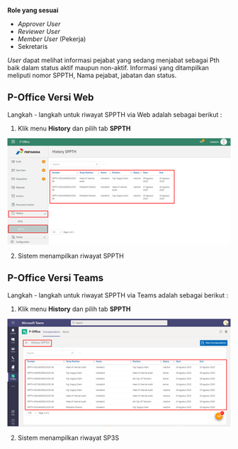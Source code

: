 **Role yang sesuai**

- *Approver User*
- *Reviewer User*
- *Member User* (Pekerja)
- Sekretaris

*User* dapat melihat informasi pejabat yang sedang menjabat sebagai Pth baik dalam status aktif maupun non-aktif. Informasi yang ditampilkan meliputi nomor SPPTH, Nama pejabat, jabatan dan status. 

## **P-Office Versi Web**

Langkah - langkah untuk riwayat SPPTH via Web adalah sebagai berikut :

1. Klik menu **History** dan pilih tab **SPPTH**

![gambar](SPPTH/SPPTH_Web/TH49.png)

2. Sistem menampilkan riwayat SPPTH

## **P-Office Versi Teams**

Langkah - langkah untuk riwayat SPPTH via Teams adalah sebagai berikut :

1.	Klik menu **History** dan pilih tab **SPPTH**

![gambar](SPPTH/SPPTH_Teams/SPPTH50.png)
 
2.	Sistem menampilkan riwayat SP3S
